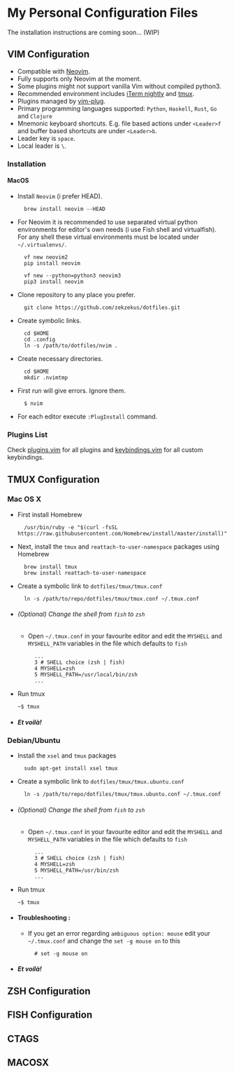 # My Personal Configuration Files

The installation instructions are coming soon... (WIP)

## VIM Configuration

* Compatible with [Neovim](https://neovim.io/).
* Fully supports only Neovim at the moment.
* Some plugins might not support vanilla Vim without compiled python3.
* Recommended environment includes [iTerm nightly](https://www.iterm2.com/downloads/nightly) and [tmux](https://tmux.github.io/).
* Plugins managed by [vim-plug](https://github.com/junegunn/vim-plug).
* Primary programming languages supported: `Python`, `Haskell`, `Rust`, `Go` and `Clojure`
* Mnemonic keyboard shortcuts. E.g. file based actions under `<Leader>f` and
  buffer based shortcuts are under `<Leader>b`.
* Leader key is `space`.
* Local leader is `\`.

### Installation

#### MacOS

* Install `Neovim` (i prefer HEAD).
        
        brew install neovim --HEAD

* For Neovim it is recommended to use separated virtual python environments for
  editor's own needs (i use Fish shell and virtualfish). For any shell these
  virtual environments must be located under `~/.virtualenvs/`.

        vf new neovim2
        pip install neovim

        vf new --python=python3 neovim3
        pip3 install neovim

* Clone repository to any place you prefer.

        git clone https://github.com/zekzekus/dotfiles.git

* Create symbolic links.

        cd $HOME
        cd .config
        ln -s /path/to/dotfiles/nvim .

* Create necessary directories.

        cd $HOME
        mkdir .nvimtmp

* First run will give errors. Ignore them.

        $ nvim

* For each editor execute `:PlugInstall` command.

### Plugins List

Check [plugins.vim](https://github.com/zekzekus/dotfiles/blob/master/nvim/plugins.vim) for all plugins and [keybindings.vim](https://github.com/zekzekus/dotfiles/blob/master/nvim/keybindings.vim) for all custom
keybindings.

## TMUX Configuration

### Mac OS X

- First install Homebrew

        /usr/bin/ruby -e "$(curl -fsSL https://raw.githubusercontent.com/Homebrew/install/master/install)"

- Next, install the `tmux` and `reattach-to-user-namespace` packages using Homebrew

        brew install tmux
        brew install reattach-to-user-namespace
- Create a symbolic link to `dotfiles/tmux/tmux.conf`

        ln -s /path/to/repo/dotfiles/tmux/tmux.conf ~/.tmux.conf

- ###### (Optional) Change the shell from `fish` to `zsh`
    - Open `~/.tmux.conf` in your favourite editor and edit the `MYSHELL` and `MYSHELL_PATH` variables in the file which defaults to `fish`

            ...
            3 # SHELL choice (zsh | fish)
            4 MYSHELL=zsh
            5 MYSHELL_PATH=/usr/local/bin/zsh
            ...

- Run tmux

    `~$ tmux`

- ##### Et voilà!

### Debian/Ubuntu

- Install the `xsel` and `tmux` packages

        sudo apt-get install xsel tmux
- Create a symbolic link to `dotfiles/tmux/tmux.ubuntu.conf`

        ln -s /path/to/repo/dotfiles/tmux/tmux.ubuntu.conf ~/.tmux.conf

- ###### (Optional) Change the shell from `fish` to `zsh`
    - Open `~/.tmux.conf` in your favourite editor and edit the `MYSHELL` and `MYSHELL_PATH` variables in the file which defaults to `fish`

            ...
            3 # SHELL choice (zsh | fish)
            4 MYSHELL=zsh
            5 MYSHELL_PATH=/usr/bin/zsh
            ...

- Run tmux

    `~$ tmux`

- #### Troubleshooting :
    - If you get an error regarding `ambiguous option: mouse` edit your `~/.tmux.conf` and change the `set -g mouse on` to this

            # set -g mouse on

- ##### Et voilà!

## ZSH Configuration

## FISH Configuration

## CTAGS

## MACOSX
